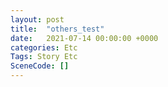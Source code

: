 ```yaml
---
layout: post
title:  "others_test"
date:   2021-07-14 00:00:00 +0000
categories: Etc
Tags: Story Etc
SceneCode: []
---
```

